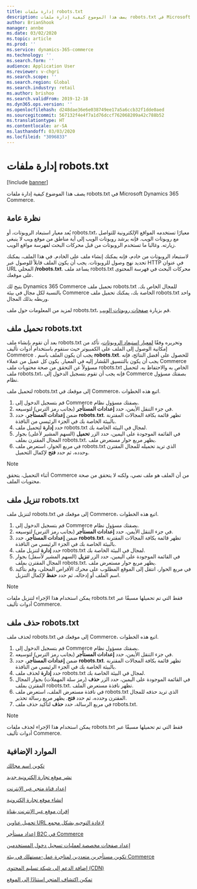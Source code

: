 ```yaml
---
title: إدارة ملفات robots.txt
description: يصف هذا الموضوع كيفية إدارة ملفات robots.txt في Microsoft Dynamics 365 Commerce.
author: BrianShook
manager: annbe
ms.date: 03/02/2020
ms.topic: article
ms.prod: ''
ms.service: dynamics-365-commerce
ms.technology: ''
ms.search.form: ''
audience: Application User
ms.reviewer: v-chgri
ms.search.scope: ''
ms.search.region: Global
ms.search.industry: retail
ms.author: brishoo
ms.search.validFrom: 2019-12-18
ms.dyn365.ops.version: ''
ms.openlocfilehash: d248dae36e6e038749ee17a5a6ccb32f1dde0aed
ms.sourcegitcommit: 567132f4e4f7a1d76dccf762068209a42c788b52
ms.translationtype: HT
ms.contentlocale: ar-SA
ms.lasthandoff: 03/03/2020
ms.locfileid: "3096833"
---
```

# <a name="manage-robotstxt-files"></a>إدارة ملفات robots.txt


[!include [banner](includes/banner.md)]

يصف هذا الموضوع كيفية إدارة ملفات robots.txt في Microsoft Dynamics 365 Commerce.

## <a name="overview"></a>نظرة عامة

يُعد معيار استبعاد الروبوتات، أو robots.txt، معيارًا تستخدمه المواقع الإلكترونية للتواصل مع روبوتات الويب. فإنه يرشد روبوتات الويب إلى أية مناطق من موقع ويب لا ينبغي زيارته. وغالبا ما تستخدم الروبوتات من قبل محركات البحث لفهرسة مواقع الويب.

لاستبعاد الروبوتات من خادم، فإنه يمكنك إنشاء ملف على الخادم. في هذا الملف، يمكنك تحديد نهج وصول للروبوتات. يجب أن يكون الملف قابلاً للوصول عبر HTTP في عنوان URL المحلي **/robots.txt**. يساعد ملف robots.txt محركات البحث في فهرسة المحتوى على موقعك.

يتيح لك Dynamics 365 Commerce تحميل ملف robots.txt للمجال الخاص بك. بالنسبة لكل مجال في بيئة Commerce الخاصة بك، يمكنك تحميل ملف robots.txt واحد وربطه بذلك المجال.

لمزيد من المعلومات حول ملف robots.txt، قم بزيارة [صفحات روبوتات الويب](https://www.robotstxt.org/).

## <a name="upload-a-robotstxt-file"></a>تحميل ملف robots.txt

بعد أن تقوم بإنشاء ملف robots.txt وتحريره وفقًا [لمعيار استبعاد الروبوتات](https://www.robotstxt.org/orig.html)، تأكد من إمكانية الوصول إلى الملف على الكمبيوتر حيث ستقوم باستخدام أدوات تأليف Commerce . يجب أن يكون الملف باسم **robots.txt**. للحصول على أفضل النتائج، فإنه يجب أن يكون بالتنسيق المُشار إليه في المعيار. يكون كل عميل من عملاء Commerce مسؤولاً عن التحقق من صحة محتويات ملف robots.txt الخاص به والاحتفاظ به. لتحميل ملف robots.txt، فإنه يجب أن تقوم بتسجيل الدخول إلى Commerce بصفتك مسؤول نظام.

لتحميل ملف robots.txt إلى موقعك في Commerce، اتبع هذه الخطوات.

1. قم بتسجيل الدخول إلى Commerce بصفتك مسؤول نظام.
2. في جزء التنقل الأيمن، حدد **إعدادات المستأجر** (بجانب رمز الترس) لتوسيعه.
3. ضمن **إعدادات المستأجر**، حدد **robots.txt**. تظهر قائمة بكافة المجالات المقترنة بالبيئة الخاصة بك في الجزء الرئيسي من النافذة.
4. حدد **إدارة** لتحميل ملف robots.txt لمجال في البيئة الخاصة بك.
5. في القائمة الموجودة على اليمين، حدد الزر **تحميل** (السهم المشير لأعلى) بجوار المجال المقترن بملف robots.txt. يظهر مربع حوار مستعرض ملف.
6. في مربع الحوار، استعرض ملف robots.txt الذي تريد تحميله للمجال المقترن وحدده، ثم حدد **فتح** لإكمال التحميل.

> [!NOTE] 
> أثناء التحميل، يتحقق Commerce من أن الملف هو ملف نصي، ولكنه لا يتحقق من صحة محتويات الملف.

## <a name="download-a-robotstxt-file"></a>تنزيل ملف robots.txt

لتنزيل ملف robots.txt إلى موقعك في Commerce، اتبع هذه الخطوات.

1. قم بتسجيل الدخول إلى Commerce بصفتك مسؤول نظام.
2. في جزء التنقل الأيمن، حدد **إعدادات المستأجر** (بجانب رمز الترس) لتوسيعه.
3. ضمن **إعدادات المستأجر**، حدد **robots.txt**. تظهر قائمة بكافة المجالات المقترنة بالبيئة الخاصة بك في الجزء الرئيسي من النافذة.
4. حدد **إدارة** لتنزيل ملف robots.txt لمجال في البيئة الخاصة بك.
5. في القائمة الموجودة على اليمين، حدد الزر **تنزيل** (السهم المشير لأسفل) بجوار المجال المقترن بملف robots.txt. يظهر مربع حوار مستعرض ملف.
6. في مربع الحوار، انتقل إلى الموقع المطلوب على محرك الأقراص المحلي، وقم بتأكيد اسم الملف أو إدخاله، ثم حدد **حفظ** لإكمال التنزيل.

> [!NOTE]
> يمكن استخدام هذا الإجراء لتنزيل ملفات robots.txt فقط التي تم تحميلها مسبقًا عبر أدوات تأليف Commerce.

## <a name="delete-a-robotstxt-file"></a>حذف ملف robots.txt

لحذف ملف robots.txt إلى موقعك في Commerce، اتبع هذه الخطوات.

1. قم بتسجيل الدخول إلى Commerce بصفتك مسؤول نظام.
2. في جزء التنقل الأيمن، حدد **إعدادات المستأجر** (بجانب رمز الترس) لتوسيعه.
3. ضمن **إعدادات المستأجر**، حدد **robots.txt**. تظهر قائمة بكافة المجالات المقترنة بالبيئة الخاصة بك في الجزء الرئيسي من النافذة.
4. حدد **إدارة** لحذف ملف robots.txt لمجال في البيئة الخاصة بك.
5. في القائمة الموجودة على اليمين، حدد الزر **حذف** (رمز سلة المهملات) بجوار المجال المقترن بملف robots.txt. تظهر نافذة مستعرض الملف.
6. في نافذة مستعرض الملف، استعرض ملف robots.txt الذي تريد حذفه للمجال المقترن وحدده، ثم حدد **فتح**. يظهر مربع رسالة تحذير.
7. في مربع الرسالة، حدد **حذف** لتأكيد حذف ملف robots.txt.

> [!NOTE] 
> يمكن استخدام هذا الإجراء لحذف ملفات robots.txt فقط التي تم تحميلها مسبقًا عبر أدوات تأليف Commerce.

## <a name="additional-resources"></a>الموارد الإضافية

[تكوين اسم مجالك](configure-your-domain-name.md)

[نشر موقع تجارة إلكترونية جديد](deploy-ecommerce-site.md)

[إعداد قناة متجر عبر الإنترنت](online-stores.md)

[إنشاء موقع تجارة إلكترونية](create-ecommerce-site.md)

[إقران موقع عبر الإنترنت بقناة](associate-site-online-store.md)

[تحميل عناوين URL لإعادة التوجيه‬ بشكل مجمع](upload-bulk-redirects.md)

[إعداد مستأجر B2C في Commerce](set-up-B2C-tenant.md)

[إعداد صفحات مخصصة لعمليات تسجيل دخول المستخدمين](custom-pages-user-logins.md)

[تكوين مستأجرين متعددين لمتاجرة عمل-مستهلك في بيئة Commerce](configure-multi-B2C-tenants.md)

[إضافة الدعم إلى شبكة تسليم المحتوى (CDN)](add-cdn-support.md)

[تمكين اكتشاف المتجر استنادًا إلى الموقع](enable-store-detection.md)
